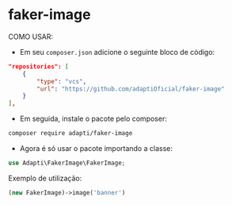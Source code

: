 # faker-image

COMO USAR:

- Em seu `composer.json` adicione o seguinte bloco de código:
```json
"repositories": [
    {
        "type": "vcs",
        "url": "https://github.com/adaptiOficial/faker-image"
    }
],
```

- Em seguida, instale o pacote pelo composer:
```bash
composer require adapti/faker-image
```
- Agora é só usar o pacote importando a classe:
```php
use Adapti\FakerImage\FakerImage;
```

Exemplo de utilização:
```php
(new FakerImage)->image('banner')
```
